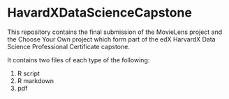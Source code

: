 # HavardXDataScienceCapstone

This repository contains the final submission of the MovieLens project and the Choose Your Own project which form part of the edX HarvardX Data Science Professional Certificate capstone.

It contains two files of each type of the following:
1. R script
2. R markdown
3. pdf
